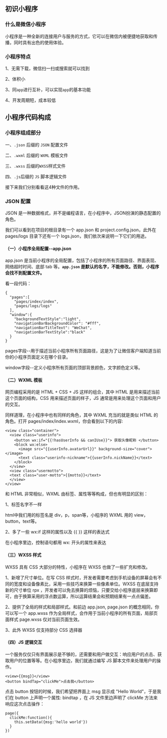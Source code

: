 ## 初识小程序

### 什么是微信小程序

小程序是一种全新的连接用户与服务的方式，它可以在微信内被便捷地获取和传播，同时具有出色的使用体验。

### 小程序特点

1、无需下载，微信扫一扫或搜索就可以找到

2、体积小

3、同`app`进行互补，可以实现`app`的基本功能

4、开发周期短，成本较低

## 小程序代码构成
### 小程序组成部分

一、`.json` 后缀的 `JSON` 配置文件

二、`.wxml` 后缀的 `WXML` 模板文件

三、`.wxss` 后缀的`WXSS`样式文件

四、`.js`后缀的 `JS` 脚本逻辑文件

接下来我们分别看看这4种文件的作用。

### JSON 配置

JSON 是一种数据格式，并不是编程语言，在小程序中，JSON扮演的静态配置的角色。

我们可以看到在项目的根目录有一个 app.json 和 project.config.json，此外在 pages/logs 目录下还有一个 logs.json，我们依次来说明一下它们的用途。

#### （一）小程序全局配置--app.json

app.json 是当前小程序的全局配置，包括了小程序的所有页面路径、界面表现、网络超时时间、底部 tab 等。**`app.json` 是默认的名字，不能修改。否则，小程序会找不到配置文件。**

看一段代码：

    {
      "pages":[
        "pages/index/index",
        "pages/logs/logs"
      ],
      "window":{
        "backgroundTextStyle":"light",
        "navigationBarBackgroundColor": "#fff",
        "navigationBarTitleText": "WeChat",
        "navigationBarTextStyle":"black"
      }
    }

pages字段--用于描述当前小程序所有页面路径，这是为了让微信客户端知道当前你的小程序页面定义在哪个目录。

window字段--定义小程序所有页面的顶部背景颜色，文字颜色定义等。

#### （二）WXML 模板

网页编程采用的是 HTML + CSS + JS 这样的组合，其中 HTML 是用来描述当前这个页面的结构，CSS 用来描述页面的样子，JS 通常是用来处理这个页面和用户的交互。

同样道理，在小程序中也有同样的角色，其中 WXML 充当的就是类似 HTML 的角色。打开 pages/index/index.wxml，你会看到以下的内容:

    <view class="container">
      <view class="userinfo">
        <button wx:if="{{!hasUserInfo && canIUse}}"> 获取头像昵称 </button>
        <block wx:else>
          <image src="{{userInfo.avatarUrl}}" background-size="cover"></image>
          <text class="userinfo-nickname">{{userInfo.nickName}}</text>
        </block>
      </view>
      <view class="usermotto">
      <text class="user-motto">{{motto}}</text>
      </view>
    </view>

和 HTML 非常相似，WXML 由标签、属性等等构成，但也有明显的区别：

1、标签名字不一样

html中我们用的标签名是 div，p，span等，小程序的 WXML 用的 view，button，text等。

2、多了一些 wx:if 这样的属性以及 {{ }} 这样的表达式

在小程序里边，控制语句都用 wx: 开头的属性来表达

#### （三）WXSS 样式

WXSS 具有 CSS 大部分的特性，小程序在 WXSS 也做了一些扩充和修改。

1、新增了尺寸单位。在写 CSS 样式时，开发者需要考虑到手机设备的屏幕会有不同的宽度和设备像素比，采用一些技巧来换算一些像素单位。WXSS 在底层支持新的尺寸单位 rpx ，开发者可以免去换算的烦恼，只要交给小程序底层来换算即可，由于换算采用的浮点数运算，所以运算结果会和预期结果有一点点偏差。

2、提供了全局的样式和局部样式。和前边 app.json, page.json 的概念相同，你可以写一个 app.wxss 作为全局样式，会作用于当前小程序的所有页面，局部页面样式 page.wxss 仅对当前页面生效。

3、此外 WXSS 仅支持部分 CSS 选择器

#### （四）JS 逻辑交互

一个服务仅仅只有界面展示是不够的，还需要和用户做交互：响应用户的点击、获取用户的位置等等。在小程序里边，我们就通过编写 JS 脚本文件来处理用户的操作。

    <view>{{msg}}</view>
    <button bindTap="clickMe">点击我</button>

点击 button 按钮的时候，我们希望把界面上 msg 显示成 "Hello World"，于是我们在 button 上声明一个属性: bindtap ，在 JS 文件里边声明了 clickMe 方法来响应这次点击操作：

    page({
      clickMe:function(){
        this.setData({msg:'hello world'})
      }
    })